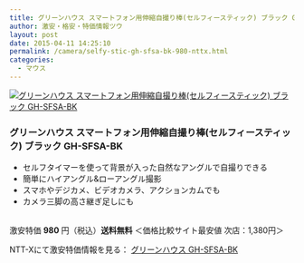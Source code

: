 ```yaml
---
title: グリーンハウス スマートフォン用伸縮自撮り棒(セルフィースティック) ブラック GH-SFSA-BK 激安特価980円！送料無料！
author: 激安・格安・特価情報ツウ
layout: post
date: 2015-04-11 14:25:10
permalink: /camera/selfy-stic-gh-sfsa-bk-980-nttx.html
categories:
  - マウス
---
```

<div class="img-bg2 img_L">
  <a href="//px.a8.net/svt/ejp?a8mat=ZYP6S+8IMA3E+S1Q+BWGDT&#038;a8ejpredirect=//nttxstore.jp/_II_GH14882048" target="_blank"><img border="0" alt="グリーンハウス スマートフォン用伸縮自撮り棒(セルフィースティック) ブラック GH-SFSA-BK" src="//image.nttxstore.jp/l2_images/G/GH/GH14882048.jpg" data-recalc-dims="1" /></a>
</div>

### グリーンハウス スマートフォン用伸縮自撮り棒(セルフィースティック) ブラック GH-SFSA-BK
<!--more-->

* セルフタイマーを使って背景が入った自然なアングルで自撮りできる
* 簡単にハイアングル&ローアングル撮影
* スマホやデジカメ、ビデオカメラ、アクションカムでも
* カメラ三脚の高さ継ぎ足しにも

<br clear="all" />激安特価 <span class="tokka-price"><strong>980</strong></span> 円（税込）**送料無料**
＜価格比較サイト最安値 次店：1,380円＞

NTT-Xにて激安特価情報を見る： <a href="//px.a8.net/svt/ejp?a8mat=ZYP6S+8IMA3E+S1Q+BWGDT&#038;a8ejpredirect=//nttxstore.jp/_II_GH14882048" target="_blank"><span class="fs150p">グリーンハウス GH-SFSA-BK</span></a>